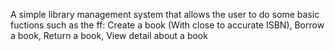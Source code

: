 A simple library management system that allows the user to do some basic fuctions such as the ff:
Create a book (With close to accurate ISBN), Borrow a book, Return a book, View detail about a book
